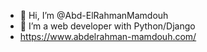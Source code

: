 - 👋 Hi, I’m @Abd-ElRahmanMamdouh
- 👀 I’m a web developer with Python/Django
- https://www.abdelrahman-mamdouh.com/
